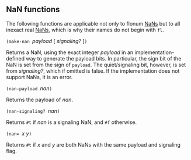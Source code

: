 ## NaN functions

The following functions are applicable not only to flonum [NaNs](NaNs.md) but to all inexact real [NaNs](NaNs.md),
which is why their names do not begin with `fl`.

`(make-nan `*payload* [ *signaling?* ]`)`

Returns a NaN, using the exact integer *payload* in an implementation-defined way
to generate the payload bits.
In particular, the sign bit of the NaN is set from the sign of `payload`.
The quiet/signaling bit, however, is set from *signaling?*, which if omitted is false.
If the implementation does not support NaNs, it is an error.

`(nan-payload `*nan*`)`

Returns the payload of *nan*.

`(nan-signaling? `*nan*`)`

Returns `#t` if *nan* is a signaling NaN, and `#f` otherwise.

`(nan= `*x y*`)`

Returns `#t` if *x* and *y* are both NaNs with the same payload and signaling flag.
